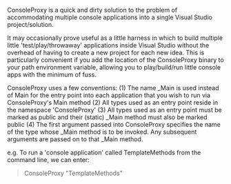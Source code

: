 ConsoleProxy is a quick and dirty solution to the problem of accommodating multiple console applications into a single Visual Studio project/solution.

It may occasionally prove useful as a little harness in which to build multiple little 'test/play/throwaway' applications inside Visual Studio without the overhead of having to create a new project for each new idea.
This is particularly convenient if you add the location of the ConsoleProxy binary to your path environment variable, allowing you to play/build/run little console apps with the minimum of fuss.

ConsoleProxy uses a few conventions:
(1) The name _Main is used instead of Main for the entry point into each application that you wish to run via ConsoleProxy's Main method
(2) All types used as an entry point reside in the namespace 'ConsoleProxy'
(3) All types used as an entry point must be marked as public and their (static) _Main method must also be marked public
(4) The first argument passed into ConsoleProxy specifies the name of the type whose _Main method is to be invoked. Any subsequent arguments are passed on to that _Main method.

e.g.
To run a 'console application' called TemplateMethods from the command line, we can enter:
> ConsoleProxy "TemplateMethods"